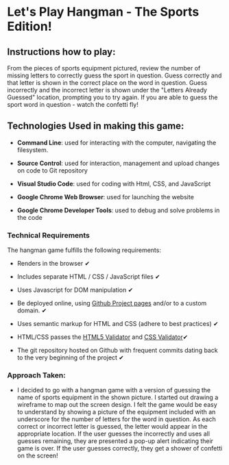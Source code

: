 # Let's Play Hangman - The Sports Edition!

 

## Instructions how to play:

From the pieces of sports equipment pictured, review the number of missing letters to correctly guess the sport in question. Guess correctly and that letter is shown in the correct place on the word in question. Guess incorrectly and the incorrect letter is shown under the "Letters Already Guessed" location, prompting you to try again. If you are able to guess the sport word in question - watch the confetti fly!

## Technologies Used in making this game:

- **Command Line**: used for interacting with the computer, navigating the filesystem.

- **Source Control**: used for interaction, management and upload changes on code to Git repository

- **Visual Studio Code**: used for coding with Html, CSS, and JavaScript

- **Google Chrome Web Browser**: used for launching the website

- **Google Chrome Developer Tools**: used to debug and solve problems in the code

 

### Technical Requirements

The hangman game fulfills the following requirements:

- Renders in the browser ✔

- Includes separate HTML / CSS / JavaScript files ✔

- Uses Javascript for DOM manipulation ✔

- Be deployed online, using [Github Project pages](https://pages.github.com) and/or to a custom domain. ✔

- Uses semantic markup for HTML and CSS (adhere to best practices) ✔

- HTML/CSS passes the [HTML5 Validator](https://html5.validator.nu) and [CSS Validator](https://jigsaw.w3.org/css-validator/)✔

- The git repository hosted on Github with frequent commits dating back to the very beginning of the project ✔

### Approach Taken:

- I decided to go with a hangman game with a version of guessing the name of sports equipment in the shown picture. I started out drawing a wireframe to map out the screen design. I felt the game would be easy to understand by showing a picture of the equipment included with an underscore for the number of letters for the word in question. As each correct or incorrect letter is guessed, the letter would appear in the appropriate location. If the user guesses the incorrectly and uses all guesses remaining, they are presented a pop-up alert indicating their game is over. If the user guesses correctly, they get a shower of confetti on the screen!

